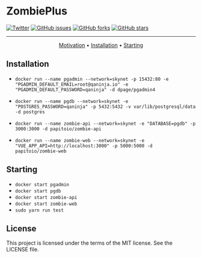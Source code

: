 # ZombiePlus

[![Twitter](https://img.shields.io/twitter/url?style=social&url=https%3A%2F%2Ftwitter.com%2Fwendreolf)](https://twitter.com/intent/tweet?text=Wow:&url=https%3A%2F%2Fgithub.com%2Fwendreof%2Fzombie-%2F)
[![GitHub issues](https://img.shields.io/github/issues/wendreof/zombie-)](https://github.com/wendreof/zombie-/issues)
[![GitHub forks](https://img.shields.io/github/forks/wendreof/zombie-)](https://github.com/wendreof/zombie-/network)
[![GitHub stars](https://img.shields.io/github/stars/wendreof/zombie-)](https://github.com/wendreof/zombie-/stargazers)

-------
<p align="center">
    <a href="#motivation">Motivation</a> &bull;
    <a href="#installation">Installation</a> &bull;
    <a href="#starting">Starting</a>
</p>


## Installation

- `docker run --name pgadmin --network=skynet -p 15432:80 -e "PGADMIN_DEFAULT_EMAIL=root@qaninja.io" -e "PGADMIN_DEFAULT_PASSWORD=qaninja" -d dpage/pgadmin4`

- `docker run --name pgdb --network=skynet -e "POSTGRES_PASSWORD=qaninja" -p 5432:5432 -v var/lib/postgresql/data -d postgres`

- `docker run --name zombie-api --network=skynet -e "DATABASE=pgdb" -p 3000:3000 -d papitoio/zombie-api`

- `docker run --name zombie-web --network=skynet -e "VUE_APP_API=http://localhost:3000" -p 5000:5000 -d papitoio/zombie-web`

## Starting
- `docker start pgadmin`
- `docker start pgdb`
- `docker start zombie-api`
- `docker start zombie-web`
- `sudo yarn run test`

## License
This project is licensed under the terms of the MIT license. See the LICENSE file.
